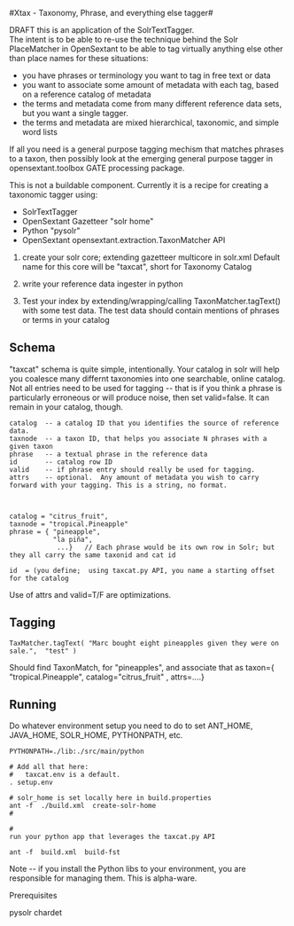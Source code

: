 #Xtax - Taxonomy, Phrase, and everything else tagger#

DRAFT
this is an application of the SolrTextTagger.  
The intent is to be able to re-use the technique behind the Solr PlaceMatcher in OpenSextant
to be able to tag virtually anything else other than place names for these situations:

 * you have phrases or terminology you want to tag in free text or data
 * you want to associate some amount of metadata with each tag, based on a reference catalog of metadata
 * the terms and metadata come from many different reference data sets, but you want a single tagger.
 * the terms and metadata are mixed hierarchical, taxonomic, and simple word lists

If all you need is a general purpose tagging mechism that matches phrases to a taxon, then possibly look at the
emerging general purpose tagger in opensextant.toolbox GATE processing package.


This is not a buildable component.  Currently it is a recipe for creating a taxonomic tagger using:

 * SolrTextTagger
 * OpenSextant Gazetteer "solr home"
 * Python "pysolr"
 * OpenSextant opensextant.extraction.TaxonMatcher API

1. create your solr core; extending gazetteer multicore in solr.xml
   Default name for this core will be "taxcat", short for Taxonomy Catalog

2. write your reference data ingester in python

3. Test your index by extending/wrapping/calling TaxonMatcher.tagText() with some 
test data.  The test data should contain mentions of phrases or terms in your catalog


## Schema ##

"taxcat" schema is quite simple, intentionally. 
Your catalog in solr will help you coalesce many differnt taxonomies into one searchable, online catalog.
Not all entries need to be used for tagging -- that is if you think a phrase is particularly erroneous or will
produce noise, then set valid=false.  It can remain in your catalog, though.

    catalog  -- a catalog ID that you identifies the source of reference data.
    taxnode  -- a taxon ID, that helps you associate N phrases with a given taxon
    phrase   -- a textual phrase in the reference data
    id       -- catalog row ID
    valid    -- if phrase entry should really be used for tagging. 
    attrs    -- optional.  Any amount of metadata you wish to carry forward with your tagging. This is a string, no format.



    catalog = "citrus_fruit",
    taxnode = "tropical.Pineapple"
    phrase = { "pineapple", 
               "la piña", 
                ...}   // Each phrase would be its own row in Solr; but they all carry the same taxonid and cat id

    id  = (you define;  using taxcat.py API, you name a starting offset for the catalog

Use of attrs and valid=T/F are optimizations. 


## Tagging ##

    TaxMatcher.tagText( "Marc bought eight pineapples given they were on sale.",  "test" )

Should find TaxonMatch, for "pineapples", and associate that as taxon={ "tropical.Pineapple", catalog="citrus_fruit" , attrs=....}


## Running ## 


Do whatever environment setup you need to do to set ANT_HOME, JAVA_HOME, SOLR_HOME, PYTHONPATH, etc.

    PYTHONPATH=./lib:./src/main/python

    # Add all that here:
    #   taxcat.env is a default.
    . setup.env

    # solr_home is set locally here in build.properties
    ant -f  ./build.xml  create-solr-home
    #
  
    #
    run your python app that leverages the taxcat.py API
  
    ant -f  build.xml  build-fst


Note -- if you install the Python libs to your environment, you are responsible for managing them.
This is alpha-ware.


  Prerequisites

  pysolr
  chardet

